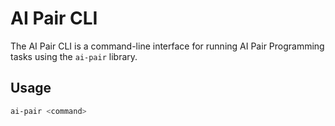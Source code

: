 # AI Pair CLI

The AI Pair CLI is a command-line interface for running AI Pair Programming tasks using the `ai-pair` library.

## Usage

```bash
ai-pair <command>
```